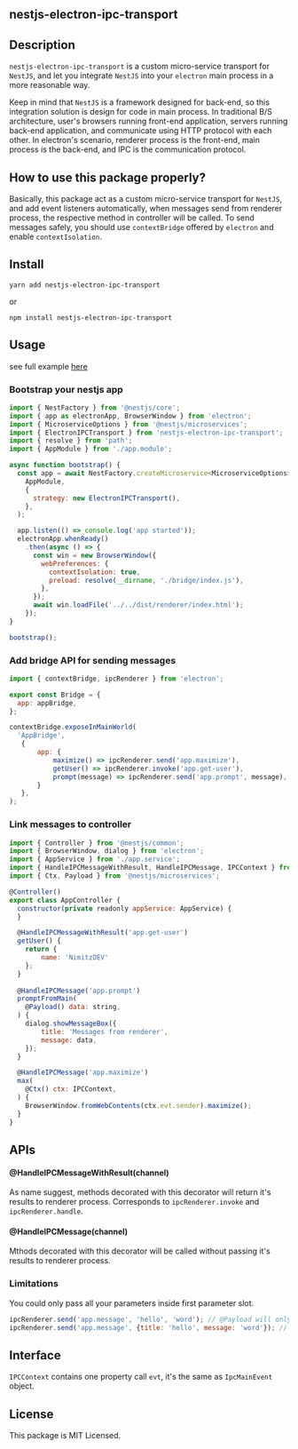 ## nestjs-electron-ipc-transport

## Description

`nestjs-electron-ipc-transport` is a custom micro-service transport for `NestJS`, and let you integrate `NestJS` into your `electron` main process in a more reasonable way.

Keep in mind that `NestJS` is a framework designed for back-end, so this integration solution is design for code in main process. In traditional B/S architecture, user's browsers running front-end application, servers running back-end application, and communicate using HTTP protocol with each other. In electron's scenario, renderer process is the front-end, main process is the back-end, and IPC is the communication protocol.

## How to use this package properly?

Basically, this package act as a custom micro-service transport for `NestJS`, and add event listeners automatically, when messages send from renderer process, the respective method in controller will be called. To send messages safely, you should use `contextBridge` offered by `electron` and enable `contextIsolation`.

## Install

`yarn add nestjs-electron-ipc-transport`

or

`npm install nestjs-electron-ipc-transport`

## Usage

see full example [here](https://github.com/NimitzDEV/nestjs-electron-integration-example)

### Bootstrap your nestjs app

```javascript
import { NestFactory } from '@nestjs/core';
import { app as electronApp, BrowserWindow } from 'electron';
import { MicroserviceOptions } from '@nestjs/microservices';
import { ElectronIPCTransport } from 'nestjs-electron-ipc-transport';
import { resolve } from 'path';
import { AppModule } from './app.module';

async function bootstrap() {
  const app = await NestFactory.createMicroservice<MicroserviceOptions>(
    AppModule,
    {
      strategy: new ElectronIPCTransport(),
    },
  );

  app.listen(() => console.log('app started'));
  electronApp.whenReady()
    .then(async () => {
      const win = new BrowserWindow({
        webPreferences: {
          contextIsolation: true,
          preload: resolve(__dirname, './bridge/index.js'),
        },
      });
      await win.loadFile('../../dist/renderer/index.html');
    });
}

bootstrap();

```

### Add bridge API for sending messages

```javascript
import { contextBridge, ipcRenderer } from 'electron';

export const Bridge = {
  app: appBridge,
};

contextBridge.exposeInMainWorld(
  'AppBridge',
   {
       app: {
           maximize() => ipcRenderer.send('app.maximize'),
       	   getUser() => ipcRenderer.invoke('app.get-user'),
    	   prompt(message) => ipcRenderer.send('app.prompt', message),
       }
   },
);

```

### Link messages to controller

```javascript
import { Controller } from '@nestjs/common';
import { BrowserWindow, dialog } from 'electron';
import { AppService } from './app.service';
import { HandleIPCMessageWithResult, HandleIPCMessage, IPCContext } from 'electron-ipc-transport';
import { Ctx, Payload } from '@nestjs/microservices';

@Controller()
export class AppController {
  constructor(private readonly appService: AppService) {
  }

  @HandleIPCMessageWithResult('app.get-user')
  getUser() {
    return {
        name: 'NimitzDEV'
    };
  }
    
  @HandleIPCMessage('app.prompt')
  promptFromMain(
    @Payload() data: string,
  ) {
    dialog.showMessageBox({
        title: 'Messages from renderer',
        message: data,
    });
  }

  @HandleIPCMessage('app.maximize')
  max(
    @Ctx() ctx: IPCContext,
  ) {
    BrowserWindow.fromWebContents(ctx.evt.sender).maximize();
  }
}

```

## APIs

#### @HandleIPCMessageWithResult(channel)

As name suggest, methods decorated with this decorator will return it's results to renderer process. Corresponds to `ipcRenderer.invoke` and `ipcRenderer.handle`.

#### @HandleIPCMessage(channel)

Mthods decorated with this decorator will be called without passing it's results to renderer process.

### Limitations

You could only pass all your parameters inside first parameter slot.

```javascript
ipcRenderer.send('app.message', 'hello', 'word'); // @Payload will only received 'hello'
ipcRenderer.send('app.message', {title: 'hello', message: 'word'}); // This is the proper way to pass more than one parameters.
```

## Interface

`IPCContext` contains one property call `evt`, it's the same as `IpcMainEvent` object.

## License

This package is MIT Licensed.
